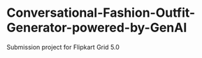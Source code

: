 # Conversational-Fashion-Outfit-Generator-powered-by-GenAI

Submission project for Flipkart Grid 5.0
